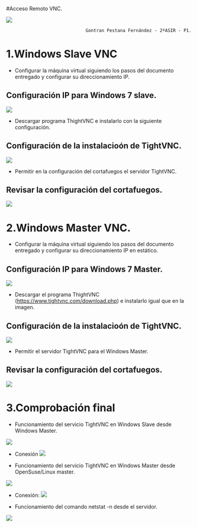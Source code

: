 #Acceso Remoto VNC.

![](./png/logo.png)

                                  Gontran Pestana Fernández - 2ºASIR - P1.


# 1.Windows Slave VNC

- Configurar la máquina virtual siguiendo los pasos del documento entregado y configurar su direccionamiento IP.

## Configuración IP para Windows 7 slave.
![](./png/ipslave.png)


- Descargar programa ThightVNC e instalarlo con la siguiente configuración.

## Configuración de la instalacioón de TightVNC.

![](./png/1slave.png)


- Permitir en la configuración del cortafuegos el servidor TightVNC.

## Revisar la configuración del cortafuegos.

![](./png/2slave.png)


# 2.Windows Master VNC.

- Configurar la máquina virtual siguiendo los pasos del documento entregado y configurar su direccionamiento IP en estático.

## Configuración IP para Windows 7 Master.

![](./png/ipmaster.png)


- Descargar el programa ThightVNC (https://www.tightvnc.com/download.php) e instalarlo igual que en la imagen.

## Configuración de la instalacioón de TightVNC.

![](./png/1master.png)


- Permitir el servidor TightVNC para el Windows Master.

## Revisar la configuración del cortafuegos.

![](./png/2master.png)


# 3.Comprobación final

- Funcionamiento del servicio TightVNC en Windows Slave desde Windows Master.

![](./png/3slave.png)

* Conexión
![](./png/2.1.1.png)


- Funcionamiento del servicio TightVNC en Windows Master desde OpenSuse/Linux master.

![](./png/3master.png)

* Conexión:
![](./png/2.1.2.png)

- Funcionamiento del comando netstat -n desde el servidor.

![](./png/2.1.3.png)
